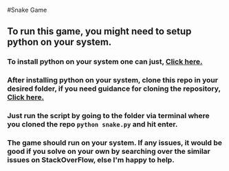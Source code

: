 #Snake Game

## To run this game, you might need to setup python on your system.

### To install python on your system one can just, [Click here.](https://realpython.com/installing-python/)

### After installing python on your system, clone this repo in your desired folder, if you need  guidance for cloning the repository, [Click here.](https://confluence.atlassian.com/bitbucket/clone-a-repository-223217891.html)

### Just run the script by going to the folder via terminal where you cloned the repo `python snake.py` and hit enter.

### The game should run on your system. If any issues, it would be good if you solve on your own by searching over the similar issues on StackOverFlow, else I'm happy to help.
